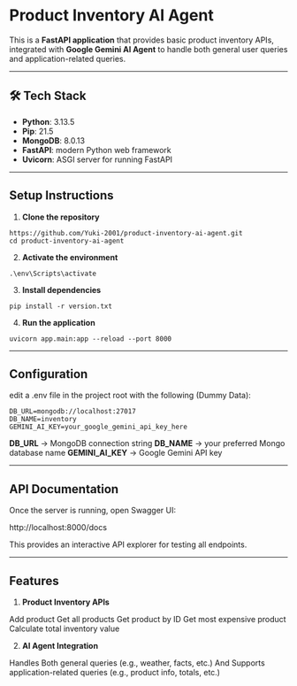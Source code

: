 # Product Inventory AI Agent  

This is a **FastAPI application** that provides basic product inventory APIs, integrated with **Google Gemini AI Agent** to handle both general user queries and application-related queries.  

---

## 🛠 Tech Stack  
- **Python**: 3.13.5  
- **Pip**: 21.5  
- **MongoDB**: 8.0.13  
- **FastAPI**: modern Python web framework  
- **Uvicorn**: ASGI server for running FastAPI  

---

## Setup Instructions  

1. **Clone the repository**  
```
https://github.com/Yuki-2001/product-inventory-ai-agent.git
cd product-inventory-ai-agent
```

2. **Activate the environment**  
```
.\env\Scripts\activate
```

3. **Install dependencies**  
```
pip install -r version.txt
```

4. **Run the application**  
```
uvicorn app.main:app --reload --port 8000
```

---

## Configuration  
edit a .env file in the project root with the following (Dummy Data):
```
DB_URL=mongodb://localhost:27017
DB_NAME=inventory
GEMINI_AI_KEY=your_google_gemini_api_key_here
```
**DB_URL** → MongoDB connection string
**DB_NAME** → your preferred Mongo database name
**GEMINI_AI_KEY** → Google Gemini API key

---

## API Documentation  

Once the server is running, open Swagger UI:

http://localhost:8000/docs

This provides an interactive API explorer for testing all endpoints.

---

## Features

1. **Product Inventory APIs**

Add product
Get all products
Get product by ID
Get most expensive product
Calculate total inventory value

2. **AI Agent Integration**

Handles Both general queries (e.g., weather, facts, etc.) And Supports application-related queries (e.g., product info, totals, etc.)
